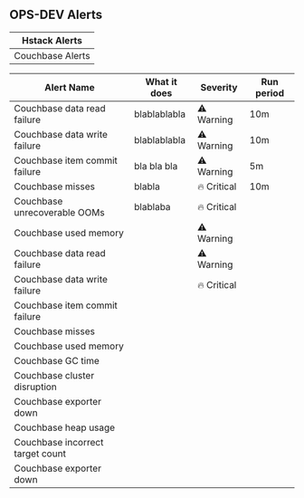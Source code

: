 ## OPS-DEV Alerts
| Hstack Alerts |
|---|
| Couchbase Alerts|

| Alert Name | What it does | Severity | Run period |
|---|---|---|---|
| Couchbase  data read failure  | blablablabla | :warning: Warning | 10m |
| Couchbase data write failure  | blablablabla | :warning: Warning | 10m |
| Couchbase item commit failure | bla bla bla | :warning: Warning | 5m |
| Couchbase misses | blabla | :fire: Critical | 10m |
| Couchbase unrecoverable OOMs | blablaba | :fire: Critical | |
| Couchbase used memory | | :warning: Warning | |
| Couchbase data read failure | | :warning: Warning | |
| Couchbase data write failure   | | :fire: Critical | |
| Couchbase item commit failure   | | | |
| Couchbase misses   | | | |
| Couchbase used memory   | | | |
| Couchbase GC time | | | |
| Couchbase cluster disruption | | | |
| Couchbase exporter down | | | |
| Couchbase heap usage | | | |
| Couchbase incorrect target count | | | |
| Couchbase exporter down | | | |
